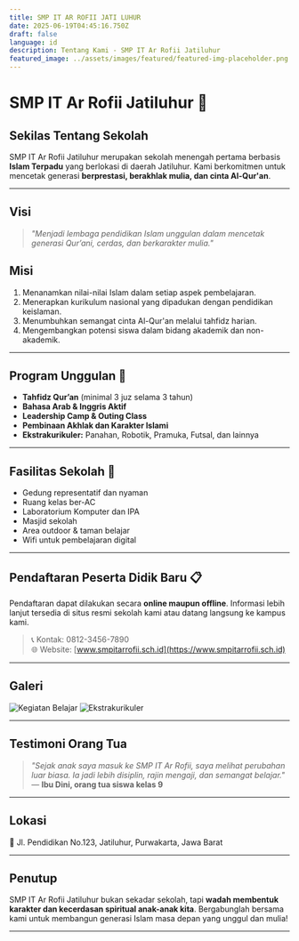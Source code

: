 ```yaml
---
title: SMP IT AR ROFII JATI LUHUR
date: 2025-06-19T04:45:16.750Z
draft: false
language: id
description: Tentang Kami - SMP IT Ar Rofii Jatiluhur
featured_image: ../assets/images/featured/featured-img-placeholder.png
---
```


# SMP IT Ar Rofii Jatiluhur 🏫

## Sekilas Tentang Sekolah

SMP IT Ar Rofii Jatiluhur merupakan sekolah menengah pertama berbasis **Islam Terpadu** yang berlokasi di daerah Jatiluhur. Kami berkomitmen untuk mencetak generasi **berprestasi, berakhlak mulia, dan cinta Al-Qur'an**.

---

## Visi

> *"Menjadi lembaga pendidikan Islam unggulan dalam mencetak generasi Qur’ani, cerdas, dan berkarakter mulia."*

## Misi

1. Menanamkan nilai-nilai Islam dalam setiap aspek pembelajaran.
2. Menerapkan kurikulum nasional yang dipadukan dengan pendidikan keislaman.
3. Menumbuhkan semangat cinta Al-Qur'an melalui tahfidz harian.
4. Mengembangkan potensi siswa dalam bidang akademik dan non-akademik.

---

## Program Unggulan 🌟

- **Tahfidz Qur’an** (minimal 3 juz selama 3 tahun)
- **Bahasa Arab & Inggris Aktif**
- **Leadership Camp & Outing Class**
- **Pembinaan Akhlak dan Karakter Islami**
- **Ekstrakurikuler:** Panahan, Robotik, Pramuka, Futsal, dan lainnya

---

## Fasilitas Sekolah 🏫

- Gedung representatif dan nyaman
- Ruang kelas ber-AC
- Laboratorium Komputer dan IPA
- Masjid sekolah
- Area outdoor & taman belajar
- Wifi untuk pembelajaran digital

---

## Pendaftaran Peserta Didik Baru 📋

Pendaftaran dapat dilakukan secara **online maupun offline**. Informasi lebih lanjut tersedia di situs resmi sekolah kami atau datang langsung ke kampus kami.

> 📞 Kontak: 0812-3456-7890  
> 🌐 Website: [www.smpitarrofii.sch.id](https://www.smpitarrofii.sch.id)

---

## Galeri

![Kegiatan Belajar](https://octodex.github.com/images/minion.png)
![Ekstrakurikuler](https://octodex.github.com/images/stormtroopocat.jpg "Ekstrakurikuler Panahan")

---

## Testimoni Orang Tua

> *"Sejak anak saya masuk ke SMP IT Ar Rofii, saya melihat perubahan luar biasa. Ia jadi lebih disiplin, rajin mengaji, dan semangat belajar."*  
> — **Ibu Dini, orang tua siswa kelas 9**

---

## Lokasi

📍 Jl. Pendidikan No.123, Jatiluhur, Purwakarta, Jawa Barat

---

## Penutup

SMP IT Ar Rofii Jatiluhur bukan sekadar sekolah, tapi **wadah membentuk karakter dan kecerdasan spiritual anak-anak kita**. Bergabunglah bersama kami untuk membangun generasi Islam masa depan yang unggul dan mulia!

---

